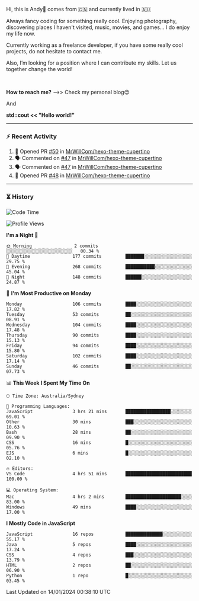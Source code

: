 Hi, this is Andy👋 comes from :cn: and currently lived in 🇦🇺

Always fancy coding for something really cool. Enjoying photography, discovering places I haven't visited, music, movies, and games... I do enjoy my life now.

Currently working as a freelance developer, if you have some really cool projects, do not hesitate to contact me.

Also, I’m looking for a position where I can contribute my skills. Let us together change the world!

<br>

<b>How to reach me?</b> -->> Check my personal blog😊

And

**std::cout << "Hello world!"**

---

### ⚡ Recent Activity
<!--START_SECTION:activity-->
1. 💪 Opened PR [#50](https://github.com/MrWillCom/hexo-theme-cupertino/pull/50) in [MrWillCom/hexo-theme-cupertino](https://github.com/MrWillCom/hexo-theme-cupertino)
2. 🗣 Commented on [#47](https://github.com/MrWillCom/hexo-theme-cupertino/issues/47#issuecomment-1879639014) in [MrWillCom/hexo-theme-cupertino](https://github.com/MrWillCom/hexo-theme-cupertino)
3. 🗣 Commented on [#47](https://github.com/MrWillCom/hexo-theme-cupertino/issues/47#issuecomment-1879638108) in [MrWillCom/hexo-theme-cupertino](https://github.com/MrWillCom/hexo-theme-cupertino)
4. 💪 Opened PR [#48](https://github.com/MrWillCom/hexo-theme-cupertino/pull/48) in [MrWillCom/hexo-theme-cupertino](https://github.com/MrWillCom/hexo-theme-cupertino)
<!--END_SECTION:activity-->

---

### ⏳ History
<!--START_SECTION:waka-->
![Code Time](http://img.shields.io/badge/Code%20Time-215%20hrs%2018%20mins-blue)

![Profile Views](http://img.shields.io/badge/Profile%20Views-21-blue)

**I'm a Night 🦉** 

```text
🌞 Morning                2 commits           ░░░░░░░░░░░░░░░░░░░░░░░░░   00.34 % 
🌆 Daytime                177 commits         ███████░░░░░░░░░░░░░░░░░░   29.75 % 
🌃 Evening                268 commits         ███████████░░░░░░░░░░░░░░   45.04 % 
🌙 Night                  148 commits         ██████░░░░░░░░░░░░░░░░░░░   24.87 % 
```
📅 **I'm Most Productive on Monday** 

```text
Monday                   106 commits         ████░░░░░░░░░░░░░░░░░░░░░   17.82 % 
Tuesday                  53 commits          ██░░░░░░░░░░░░░░░░░░░░░░░   08.91 % 
Wednesday                104 commits         ████░░░░░░░░░░░░░░░░░░░░░   17.48 % 
Thursday                 90 commits          ████░░░░░░░░░░░░░░░░░░░░░   15.13 % 
Friday                   94 commits          ████░░░░░░░░░░░░░░░░░░░░░   15.80 % 
Saturday                 102 commits         ████░░░░░░░░░░░░░░░░░░░░░   17.14 % 
Sunday                   46 commits          ██░░░░░░░░░░░░░░░░░░░░░░░   07.73 % 
```


📊 **This Week I Spent My Time On** 

```text
🕑︎ Time Zone: Australia/Sydney

💬 Programming Languages: 
JavaScript               3 hrs 21 mins       █████████████████░░░░░░░░   69.01 % 
Other                    30 mins             ███░░░░░░░░░░░░░░░░░░░░░░   10.63 % 
Bash                     28 mins             ██░░░░░░░░░░░░░░░░░░░░░░░   09.90 % 
CSS                      16 mins             █░░░░░░░░░░░░░░░░░░░░░░░░   05.76 % 
EJS                      6 mins              █░░░░░░░░░░░░░░░░░░░░░░░░   02.10 % 

🔥 Editors: 
VS Code                  4 hrs 51 mins       █████████████████████████   100.00 % 

💻 Operating System: 
Mac                      4 hrs 2 mins        █████████████████████░░░░   83.00 % 
Windows                  49 mins             ████░░░░░░░░░░░░░░░░░░░░░   17.00 % 
```

**I Mostly Code in JavaScript** 

```text
JavaScript               16 repos            ██████████████░░░░░░░░░░░   55.17 % 
Java                     5 repos             ████░░░░░░░░░░░░░░░░░░░░░   17.24 % 
CSS                      4 repos             ███░░░░░░░░░░░░░░░░░░░░░░   13.79 % 
HTML                     2 repos             ██░░░░░░░░░░░░░░░░░░░░░░░   06.90 % 
Python                   1 repo              █░░░░░░░░░░░░░░░░░░░░░░░░   03.45 % 
```




 Last Updated on 14/01/2024 00:38:10 UTC
<!--END_SECTION:waka-->


<!---
JinchuanL/JinchuanL is a ✨ special ✨ repository because its `README.md` (this file) appears on your GitHub profile.
You can click the Preview link to take a look at your changes.
--->
